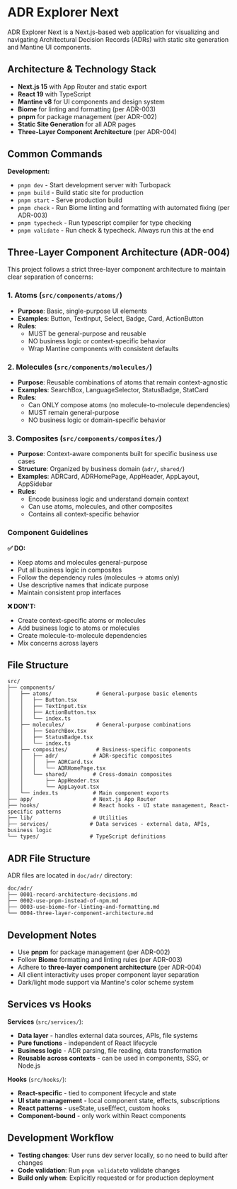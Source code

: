 # ADR Explorer Next

ADR Explorer Next is a Next.js-based web application for visualizing and navigating Architectural Decision Records (ADRs) with static site generation and Mantine UI components.

## Architecture & Technology Stack

- **Next.js 15** with App Router and static export
- **React 19** with TypeScript
- **Mantine v8** for UI components and design system
- **Biome** for linting and formatting (per ADR-003)
- **pnpm** for package management (per ADR-002)
- **Static Site Generation** for all ADR pages
- **Three-Layer Component Architecture** (per ADR-004)

## Common Commands

**Development:**

- `pnpm dev` - Start development server with Turbopack
- `pnpm build` - Build static site for production
- `pnpm start` - Serve production build
- `pnpm check` - Run Biome linting and formatting with automated fixing (per ADR-003)
- `pnpm typecheck` - Run typescript compiler for type checking
- `pnpm validate` - Run check & typecheck. Always run this at the end

## Three-Layer Component Architecture (ADR-004)

This project follows a strict three-layer component architecture to maintain clear separation of concerns:

### 1. **Atoms** (`src/components/atoms/`)

- **Purpose**: Basic, single-purpose UI elements
- **Examples**: Button, TextInput, Select, Badge, Card, ActionButton
- **Rules**:
  - MUST be general-purpose and reusable
  - NO business logic or context-specific behavior
  - Wrap Mantine components with consistent defaults

### 2. **Molecules** (`src/components/molecules/`)

- **Purpose**: Reusable combinations of atoms that remain context-agnostic
- **Examples**: SearchBox, LanguageSelector, StatusBadge, StatCard
- **Rules**:
  - Can ONLY compose atoms (no molecule-to-molecule dependencies)
  - MUST remain general-purpose
  - NO business logic or domain-specific behavior

### 3. **Composites** (`src/components/composites/`)

- **Purpose**: Context-aware components built for specific business use cases
- **Structure**: Organized by business domain (`adr/`, `shared/`)
- **Examples**: ADRCard, ADRHomePage, AppHeader, AppLayout, AppSidebar
- **Rules**:
  - Encode business logic and understand domain context
  - Can use atoms, molecules, and other composites
  - Contains all context-specific behavior

### Component Guidelines

**✅ DO:**

- Keep atoms and molecules general-purpose
- Put all business logic in composites
- Follow the dependency rules (molecules → atoms only)
- Use descriptive names that indicate purpose
- Maintain consistent prop interfaces

**❌ DON'T:**

- Create context-specific atoms or molecules
- Add business logic to atoms or molecules
- Create molecule-to-molecule dependencies
- Mix concerns across layers

## File Structure

```
src/
├── components/
│   ├── atoms/              # General-purpose basic elements
│   │   ├── Button.tsx
│   │   ├── TextInput.tsx
│   │   ├── ActionButton.tsx
│   │   └── index.ts
│   ├── molecules/          # General-purpose combinations
│   │   ├── SearchBox.tsx
│   │   ├── StatusBadge.tsx
│   │   └── index.ts
│   ├── composites/         # Business-specific components
│   │   ├── adr/           # ADR-specific composites
│   │   │   ├── ADRCard.tsx
│   │   │   └── ADRHomePage.tsx
│   │   └── shared/        # Cross-domain composites
│   │       ├── AppHeader.tsx
│   │       └── AppLayout.tsx
│   └── index.ts           # Main component exports
├── app/                   # Next.js App Router
├── hooks/                 # React hooks - UI state management, React-specific patterns
├── lib/                   # Utilities
├── services/             # Data services - external data, APIs, business logic
└── types/                # TypeScript definitions
```

## ADR File Structure

ADR files are located in `doc/adr/` directory:

```
doc/adr/
├── 0001-record-architecture-decisions.md
├── 0002-use-pnpm-instead-of-npm.md
├── 0003-use-biome-for-linting-and-formatting.md
└── 0004-three-layer-component-architecture.md
```

## Development Notes

- Use **pnpm** for package management (per ADR-002)
- Follow **Biome** formatting and linting rules (per ADR-003)
- Adhere to **three-layer component architecture** (per ADR-004)
- All client interactivity uses proper component layer separation
- Dark/light mode support via Mantine's color scheme system

## Services vs Hooks

**Services** (`src/services/`):

- **Data layer** - handles external data sources, APIs, file systems
- **Pure functions** - independent of React lifecycle
- **Business logic** - ADR parsing, file reading, data transformation
- **Reusable across contexts** - can be used in components, SSG, or Node.js

**Hooks** (`src/hooks/`):

- **React-specific** - tied to component lifecycle and state
- **UI state management** - local component state, effects, subscriptions
- **React patterns** - useState, useEffect, custom hooks
- **Component-bound** - only work within React components

## Development Workflow

- **Testing changes**: User runs dev server locally, so no need to build after changes
- **Code validation**: Run `pnpm validate`to validate changes
- **Build only when**: Explicitly requested or for production deployment
